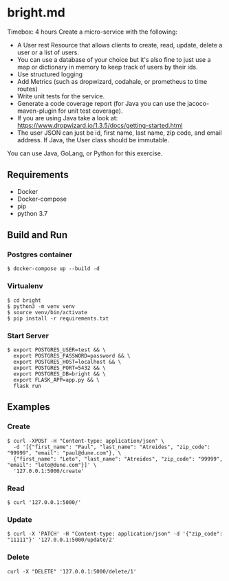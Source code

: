 # bright.md 

Timebox: 4 hours
Create a micro-service with the following:

* A User rest Resource that allows clients to create, read, update, delete a user or a list of users.
* You can use a database of your choice but it's also fine to just use a map or dictionary in memory to keep track of users by their ids.
* Use structured logging
* Add Metrics (such as dropwizard, codahale, or prometheus to time routes)
* Write unit tests for the service.
* Generate a code coverage report (for Java you can use the jacoco-maven-plugin for unit test coverage).
* If you are using Java take a look at: https://www.dropwizard.io/1.3.5/docs/getting-started.html
* The user JSON can just be id, first name, last name, zip code, and email address. If Java, the User class should be immutable.

You can use Java, GoLang, or Python for this exercise.

## Requirements
* Docker
* Docker-compose
* pip
* python 3.7

## Build and Run

### Postgres container
```
$ docker-compose up --build -d
```

### Virtualenv
```
$ cd bright
$ python3 -m venv venv
$ source venv/bin/activate
$ pip install -r requirements.txt
```

### Start Server
```
$ export POSTGRES_USER=test && \
  export POSTGRES_PASSWORD=password && \
  export POSTGRES_HOST=localhost && \
  export POSTGRES_PORT=5432 && \
  export POSTGRES_DB=bright && \
  export FLASK_APP=app.py && \
  flask run
```

## Examples

### Create
```
$ curl -XPOST -H "Content-type: application/json" \
  -d '[{"first_name": "Paul", "last_name": "Atreides", "zip_code": "99999", "email": "paul@dune.com"}, \
  {"first_name": "Leto", "last_name": "Atreides", "zip_code": "99999", "email": "leto@dune.com"}]' \
  '127.0.0.1:5000/create'
```
### Read
```
$ curl '127.0.0.1:5000/'
```
### Update
```
$ curl -X 'PATCH' -H "Content-type: application/json" -d '{"zip_code": "11111"}' '127.0.0.1:5000/update/2'
```
### Delete
```
curl -X "DELETE" '127.0.0.1:5000/delete/1'
```

